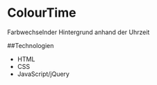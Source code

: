 # ColourTime
Farbwechselnder Hintergrund anhand der Uhrzeit

##Technologien
* HTML
* CSS
* JavaScript/jQuery
